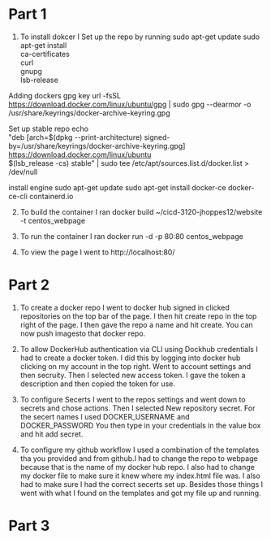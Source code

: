 # Part 1 

1. To install dokcer I Set up the repo by running 
sudo apt-get update
sudo apt-get install \
    ca-certificates \
    curl \
    gnupg \
    lsb-release


Adding dockers gpg key url -fsSL https://download.docker.com/linux/ubuntu/gpg | sudo gpg --dearmor -o /usr/share/keyrings/docker-archive-keyring.gpg

Set up stable repo
 echo \
  "deb [arch=$(dpkg --print-architecture) signed-by=/usr/share/keyrings/docker-archive-keyring.gpg] https://download.docker.com/linux/ubuntu \
  $(lsb_release -cs) stable" | sudo tee /etc/apt/sources.list.d/docker.list > /dev/null
  
install engine
 sudo apt-get update
 sudo apt-get install docker-ce docker-ce-cli containerd.io

2. To build the container I ran docker build ~/cicd-3120-jhoppes12/website -t centos_webpage

3. To run the container I ran docker run -d -p 80:80 centos_webpage

4. To view the page I went to http://localhost:80/ 




# Part 2 

1. To create a docker repo I went to docker hub signed in clicked repositories on the top bar of the page. 
I then hit create repo in the top right of the page. I then gave the repo a name and hit create. You can now push imagesto that docker repo. 

2. To allow DockerHub authentication via CLI using Dockhub credentials I had to create a docker token. I did this by logging into docker hub clicking on my account in the top right. Went to account settings and then secruity. Then I selected new access token. I gave the token a description and then copied the token for use. 

3. To configure Secerts I went to the repos settings and went down to secrets and chose actions. Then I selected New repository secret. For the secert names I used DOCKER_USERNAME and  DOCKER_PASSWORD You then type in your credentials in the value box and hit add secret. 

4. To configure my github workflow I used a combination of the templates tha you provided and from github.I had to change the repo to webpage because that is the name of my docker hub repo. I also had to change my docker file to make sure it knew where my index.html file was. I also had to make sure I had the correct secerts set up. Besides those things I went with what I found on the templates and got my file up and running.  




# Part 3

